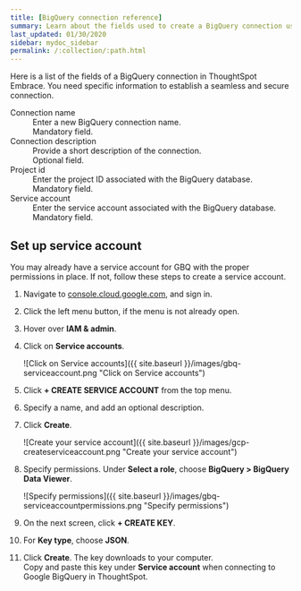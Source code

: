 ```yaml
---
title: [BigQuery connection reference]
summary: Learn about the fields used to create a BigQuery connection using ThoughtSpot Embrace.
last_updated: 01/30/2020
sidebar: mydoc_sidebar
permalink: /:collection/:path.html
---
```


Here is a list of the fields of a BigQuery connection in ThoughtSpot Embrace. You need specific information to establish a seamless and secure connection.

<dl id="embrace-gbq-ref">
  <dlentry id="embrace-gbq-ref-connection-name">
    <dt>Connection name</dt>
    <dd>Enter a new BigQuery connection name.<br/>Mandatory field.</dd>
  </dlentry>
  <dlentry id="embrace-gbq-ref-connection-description">
    <dt>Connection description</dt>
    <dd>Provide a short description of the connection.<br/>Optional field.</dd>
  </dlentry>
  <dlentry id="embrace-gbq-ref-project-id">
    <dt>Project id</dt>
    <dd>Enter the project ID associated with the BigQuery database.<br/>Mandatory field.</dd>
  </dlentry>
  <dlentry id="embrace-gbq-ref-service-account">
    <dt>Service account</dt>
    <dd>Enter the service account associated with the BigQuery database.<br/>Mandatory field.</dd>
  </dlentry>  

## Set up service account
You may already have a service account for GBQ with the proper permissions in place. If not, follow these steps to create a service account.
1. Navigate to [console.cloud.google.com](https://console.cloud.google.com), and sign in.
2. Click the left menu button, if the menu is not already open.
3. Hover over **IAM & admin**.
4. Click on **Service accounts**.

    ![Click on Service accounts]({{ site.baseurl }}/images/gbq-serviceaccount.png "Click on Service accounts")
5. Click **+ CREATE SERVICE ACCOUNT** from the top menu.
6. Specify a name, and add an optional description.
7. Click **Create**.

    ![Create your service account]({{ site.baseurl }}/images/gcp-createserviceaccount.png "Create your service account")
8. Specify permissions. Under **Select a role**, choose **BigQuery > BigQuery Data Viewer**.

    ![Specify permissions]({{ site.baseurl }}/images/gbq-serviceaccountpermissions.png "Specify permissions")
9. On the next screen, click **+ CREATE KEY**.
10. For **Key type**, choose **JSON**.
11. Click **Create**. The key downloads to your computer.<br>
    Copy and paste this key under **Service account** when connecting to Google BigQuery in ThoughtSpot.
